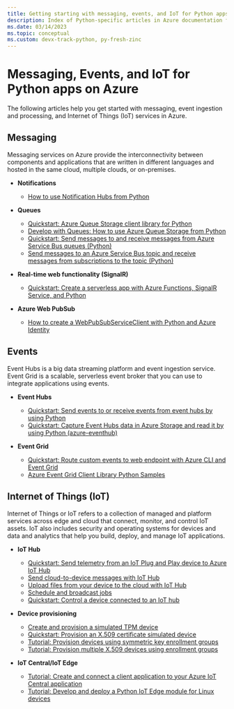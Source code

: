 ```yaml
---
title: Getting starting with messaging, events, and IoT for Python apps on Azure
description: Index of Python-specific articles in Azure documentation for learning more about messaging, events, and IoT.
ms.date: 03/14/2023
ms.topic: conceptual
ms.custom: devx-track-python, py-fresh-zinc
---
```


# Messaging, Events, and IoT for Python apps on Azure

The following articles help you get started with messaging, event ingestion and processing, and Internet of Things (IoT) services in Azure.

## Messaging

Messaging services on Azure provide the interconnectivity between components and applications that are written in different languages and hosted in the same cloud, multiple clouds, or on-premises.

- **Notifications**
  - [How to use Notification Hubs from Python](/azure/notification-hubs/notification-hubs-python-push-notification-tutorial)

- **Queues**
  - [Quickstart: Azure Queue Storage client library for Python](/azure/storage/queues/storage-quickstart-queues-python)
  - [Develop with Queues: How to use Azure Queue Storage from Python](/azure/storage/queues/storage-python-how-to-use-queue-storage)
  - [Quickstart: Send messages to and receive messages from Azure Service Bus queues (Python)](/azure/service-bus-messaging/service-bus-python-how-to-use-queues)
  - [Send messages to an Azure Service Bus topic and receive messages from subscriptions to the topic (Python)](/azure/service-bus-messaging/service-bus-python-how-to-use-topics-subscriptions)

- **Real-time web functionality (SignalR)**
  - [Quickstart: Create a serverless app with Azure Functions, SignalR Service, and Python](/azure/azure-signalr/signalr-quickstart-azure-functions-python)

- **Azure Web PubSub**
  - [How to create a WebPubSubServiceClient with Python and Azure Identity](/azure/azure-web-pubsub/howto-create-serviceclient-with-python-and-azure-identity)

## Events

Event Hubs is a big data streaming platform and event ingestion service. Event Grid is a scalable, serverless event broker that you can use to integrate applications using events.

- **Event Hubs**
  - [Quickstart: Send events to or receive events from event hubs by using Python](/azure/event-hubs/event-hubs-python-get-started-send)
  - [Quickstart: Capture Event Hubs data in Azure Storage and read it by using Python (azure-eventhub)](/azure/event-hubs/event-hubs-capture-python)

- **Event Grid**
  - [Quickstart: Route custom events to web endpoint with Azure CLI and Event Grid](/azure/event-grid/custom-event-quickstart)
  - [Azure Event Grid Client Library Python Samples](/samples/azure/azure-sdk-for-python/eventgrid-samples/)

## Internet of Things (IoT)

Internet of Things or IoT refers to a collection of managed and platform services across edge and cloud that connect, monitor, and control IoT assets. IoT also includes security and operating systems for devices and data and analytics that help you build, deploy, and manage IoT applications.

- **IoT Hub**
  - [Quickstart: Send telemetry from an IoT Plug and Play device to Azure IoT Hub](/azure/iot-develop/quickstart-send-telemetry-iot-hub?pivots=programming-language-python)
  - [Send cloud-to-device messages with IoT Hub](/azure/iot-hub/iot-hub-python-python-c2d)
  - [Upload files from your device to the cloud with IoT Hub](/azure/iot-hub/iot-hub-python-python-file-upload)
  - [Schedule and broadcast jobs](/azure/iot-hub/iot-hub-python-python-schedule-jobs)
  - [Quickstart: Control a device connected to an IoT hub](/azure/iot-hub/quickstart-control-device?pivots=programming-language-python)

- **Device provisioning**
  - [Create and provision a simulated TPM device](/azure/iot-dps/quick-create-simulated-device-tpm?pivots=programming-language-python)
  - [Quickstart: Provision an X.509 certificate simulated device](/azure/iot-dps/quick-create-simulated-device-x509?pivots=programming-language-python)
  - [Tutorial: Provision devices using symmetric key enrollment groups](/azure/iot-dps/how-to-legacy-device-symm-key?pivots=programming-language-python)
  - [Tutorial: Provision multiple X.509 devices using enrollment groups](/azure/iot-dps/tutorial-custom-hsm-enrollment-group-x509?pivots=programming-language-python)

- **IoT Central/IoT Edge**
  - [Tutorial: Create and connect a client application to your Azure IoT Central application](/azure/iot-central/core/tutorial-connect-device?pivots=programming-language-python)
  - [Tutorial: Develop and deploy a Python IoT Edge module for Linux devices](/azure/iot-edge/tutorial-python-module)
